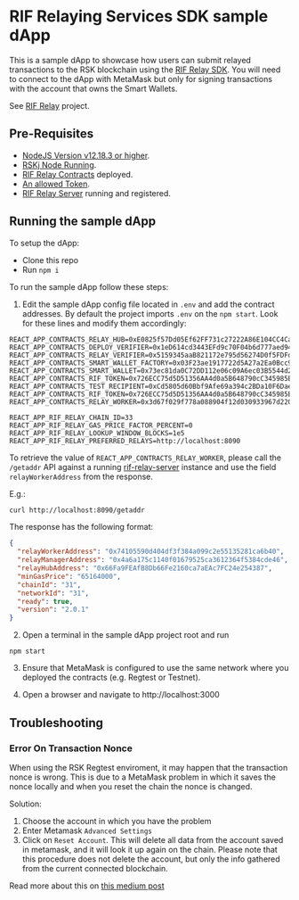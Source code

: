 # RIF Relaying Services SDK sample dApp

This is a sample dApp to showcase how users can submit relayed transactions to the RSK blockchain using the [RIF Relay SDK](https://github.com/infuy/relaying-services-sdk). You will need to connect to the dApp with MetaMask but only for signing transactions with the account that owns the Smart Wallets.

See [RIF Relay](https://github.com/rsksmart/rif-relay) project.


## Pre-Requisites

* [NodeJS Version v12.18.3 or higher](https://nodejs.org/en/download/).
* [RSKj Node Running](https://github.com/rsksmart/rskj).
* [RIF Relay Contracts](https://github.com/anarancio/rif-relay-contracts) deployed.
* [An allowed Token](https://github.com/anarancio/rif-relay-contracts#allowing-tokens).
* [RIF Relay Server](https://github.com/infuy/rif-relay-server) running and registered.

## Running the sample dApp

To setup the dApp:

* Clone this repo 
* Run `npm i`

To run the sample dApp follow these steps:

1. Edit the sample dApp config file located in `.env` and add the contract addresses. By default the project imports `.env` on the `npm start`. Look for these lines and modify them accordingly:
```
REACT_APP_CONTRACTS_RELAY_HUB=0xE0825f57Dd05Ef62FF731c27222A86E104CC4Cad
REACT_APP_CONTRACTS_DEPLOY_VERIFIER=0x1eD614cd3443EFd9c70F04b6d777aed947A4b0c4
REACT_APP_CONTRACTS_RELAY_VERIFIER=0x5159345aaB821172e795d56274D0f5FDFdC6aBD9
REACT_APP_CONTRACTS_SMART_WALLET_FACTORY=0x03F23ae1917722d5A27a2Ea0Bcc98725a2a2a49a
REACT_APP_CONTRACTS_SMART_WALLET=0x73ec81da0C72DD112e06c09A6ec03B5544d26F05
REACT_APP_CONTRACTS_RIF_TOKEN=0x726ECC75d5D51356AA4d0a5B648790cC345985ED
REACT_APP_CONTRACTS_TEST_RECIPIENT=0xCd5805d60Bbf9Afe69a394c2BDa10F6Dae2c39AF
REACT_APP_CONTRACTS_RIF_TOKEN=0x726ECC75d5D51356AA4d0a5B648790cC345985ED
REACT_APP_CONTRACTS_RELAY_WORKER=0x3d67f029f778a088904f12d030933967d220faa3

REACT_APP_RIF_RELAY_CHAIN_ID=33
REACT_APP_RIF_RELAY_GAS_PRICE_FACTOR_PERCENT=0
REACT_APP_RIF_RELAY_LOOKUP_WINDOW_BLOCKS=1e5
REACT_APP_RIF_RELAY_PREFERRED_RELAYS=http://localhost:8090
```

To retrieve the value of `REACT_APP_CONTRACTS_RELAY_WORKER`, please call the `/getaddr` API against a running [rif-relay-server](https://github.com/infuy/rif-relay-server) instance and use the field `relayWorkerAddress` from the response.

E.g.:
```bash
curl http://localhost:8090/getaddr
```
The response has the following format:
```json
{
  "relayWorkerAddress": "0x74105590d404df3f384a099c2e55135281ca6b40",
  "relayManagerAddress": "0x4a6a175c1140f01679525ca3612364f5384cde46",
  "relayHubAddress": "0x66Fa9FEAfB8Db66Fe2160ca7aEAc7FC24e254387",
  "minGasPrice": "65164000",
  "chainId": "31",
  "networkId": "31",
  "ready": true,
  "version": "2.0.1"
}
```

2. Open a terminal in the sample dApp project root and run

```
npm start
```

3. Ensure that MetaMask is configured to use the same network where you deployed the contracts (e.g. Regtest or Testnet).

4. Open a browser and navigate to http://localhost:3000

## Troubleshooting
### Error On Transaction Nonce
When using the RSK Regtest enviroment, it may happen that the transaction nonce is wrong. This is due to a MetaMask problem in which it saves the nonce locally and when you reset the chain the nonce is changed.

Solution:
1. Choose the account in which you have the problem
2. Enter Metamask `Advanced Settings`
3. Click on `Reset Account`. This will delete all data from the account saved in metamask, and it will look it up again on the chain. Please note that this procedure does not delete the account, but only the info gathered from the current connected blockchain.

Read more about this on [this medium post](https://medium.com/singapore-blockchain-dapps/reset-metamask-nonce-766dd4c27ca8)
